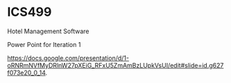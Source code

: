 # ICS499
Hotel Management Software


Power Point for Iteration 1

https://docs.google.com/presentation/d/1-oRNRmNVfMyDRlnW27pXEiG_RFxU5ZmAmBzLUpkVsUI/edit#slide=id.g627f073e20_0_14. 

